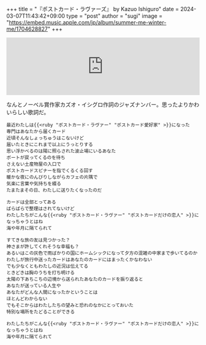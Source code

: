 +++
title = "『ポストカード・ラヴァーズ』 by Kazuo Ishiguro"
date = 2024-03-07T11:43:42+09:00
type = "post"
author = "sugi"
image = "https://embed.music.apple.com/jp/album/summer-me-winter-me/1704628827"
+++
<iframe allow="autoplay *; encrypted-media *;" frameborder="0" height="150" style="width:100%;max-width:660px;overflow:hidden;background:transparent;" sandbox="allow-forms allow-popups allow-same-origin allow-scripts allow-storage-access-by-user-activation allow-top-navigation-by-user-activation" src="https://embed.music.apple.com/jp/album/postcard-lovers/1704628827?i=1704629083"></iframe>

なんとノーベル賞作家カズオ・イシグロ作詞のジャズナンバー。思ったよりかわいらしい歌詞だ。

    最近わたしは{{<ruby "ポストカード・ラヴァー" "ポストカード愛好家" >}}になった
    専門はあなたから届くカード
    近頃そんなしょっちゅうはこないけど
    届いたときにこれまで以上にうっとりする
    思い浮かべるのは陽に照らされた波止場にいるあなた
    ボートが戻ってくるのを待ち
    さえない土産物屋の入口で
    ポストカードスピナーを指でくるくる回す
    暖かな夜にのんびりしながらカフェの片隅で
    気楽に言葉や気持ちを綴る
    たまたまその日、わたしに送りたくなったのだ

    カードは全部とってある
    ばらばらで整理はされてないけど
    わたしたちがこんな{{<ruby "ポストカード・ラヴァー" "ポストカードだけの恋人" >}}になっちゃうとはね
    海や年月に隔てられて

    すてきな旅の友は見つかった？
    神さまが許してくれそうな幸福も？
    あるいはこの灰色で雨ばかりの国にホームシックになって夕方の混雑の中家まで歩いてるのか
    わたしが旅行中送ったカードはあなたのカードにはまったくかなわない
    でも少なくともわたしの近況は伝えてる
    ときどきは胸のうちを打ち明ける
    太陽の下あちこちの辺境から送られたあなたのカードを振り返ると
    あなたが送っている人生や
    あなたがどんな人間になったかということは
    ほとんどわからない
    でもそこからはわたしたちの望みと恐れのなかにとっておいた
    特別な場所をたどることができる

    わたしたちがこんな{{<ruby "ポストカード・ラヴァー" "ポストカードだけの恋人" >}}になっちゃうとはね
    海や年月に隔てられて

